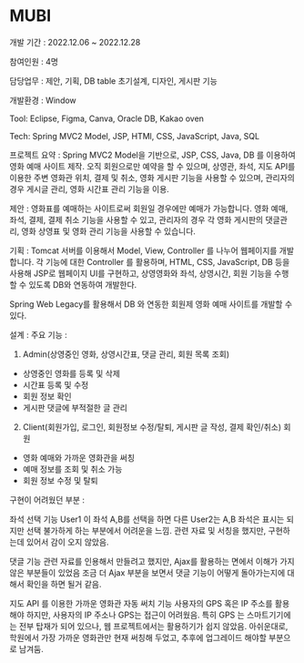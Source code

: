 # MUBI

개발 기간 : 2022.12.06 ~ 2022.12.28

참여인원 : 4명

담당업무 : 제안, 기획, DB table 초기설계, 디자인, 게시판 기능

개발환경 : Window

Tool: Eclipse, Figma, Canva, Oracle DB, Kakao oven

Tech: Spring MVC2 Model, JSP, HTMl, CSS,  JavaScript, Java, SQL

프로젝트 요약 :
Spring MVC2 Model을 기반으로, JSP, CSS, Java, DB 를 이용하여 영화 예매 사이트 제작.
오직 회원으로만 예약을 할 수 있으며, 상영관, 좌석, 지도 API를 이용한 주변 영화관 위치, 결제 및 취소, 영화 게시판 기능을 사용할 수 있으며, 
관리자의 경우 게시글 관리, 영화 시간표 관리 기능을 이용.

제안 :
영화표를 예매하는 사이트로써 회원일 경우에만 예매가 가능합니다. 
영화 예매, 좌석, 결제, 결제 취소 기능을 사용할 수 있고, 
관리자의 경우 각 영화 게시판의 댓글관리, 영화 상영표 및 영화 관리 기능을 사용할 수 있습니다.

기획 :
Tomcat 서버를 이용해서 Model, View, Controller 를 나누어 웹페이지를 개발합니다. 
각 기능에 대한 Controller 를 활용하며,
HTML, CSS, JavaScript, DB 등을 사용해 JSP로 웹페이지 UI를 구현하고, 
상영영화와 좌석, 상영시간, 회원 기능을 수행 할 수 있도록 DB와 연동하여 개발한다.

Spring Web Legacy를 활용해서 DB 와 연동한 회원제 영화 예매 사이트를 개발할 수 있다.

설계 :
주요 기능 : 
1. Admin(상영중인 영화, 상영시간표, 댓글 관리, 회원 목록 조회)
- 상영중인 영화를 등록 및 삭제
- 시간표 등록 및 수정
- 회원 정보 확인
- 게시판 댓글에 부적절한 글 관리

2. Client(회원가입, 로그인, 회원정보 수정/탈퇴, 게시판 글 작성, 결제 확인/취소)
회원
- 영화 예매와 가까운 영화관을 써칭
- 예매 정보를 조회 및 취소 가능
- 회원 정보 수정 및 탈퇴

구현이 어려웠던 부분 :

좌석 선택 기능
User1 이 좌석 A,B를 선택을 하면
다른 User2는 A,B 좌석은 표시는 되지만 선택 불가하게 하는 부분에서 어려운을 느낌.
관련 자료 및 서칭을 했지만, 구현하는데 있어서 감이 오지 않았음.

댓글 기능
관련 자료를 인용해서 만들려고 했지만, Ajax를 활용하는 면에서 이해가 가지 않은 부분들이 있었음
조금 더 Ajax 부분을 보면서 댓글 기능이 어떻게 돌아가는지에 대해서 확인을 하면 될거 같음.

지도 API 를 이용한 가까운 영화관 자동 써치 기능
사용자의 GPS 혹은 IP 주소를 활용해야 하지만,
사용자의 IP 주소나 GPS는 접근이 어려웠음.
특히 GPS 는 스마트기기에는 전부 탑재가 되어 있으나, 웹 프로젝트에서는 활용하기가 쉽지 않았음.
아쉬운대로, 학원에서 가장 가까운 영화관만 현재 써칭해 두었고,
추후에 업그레이드 해야할 부분으로 남겨둠.
